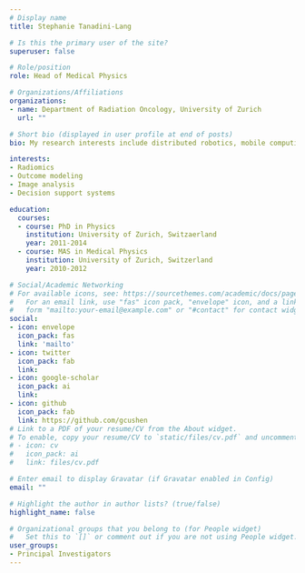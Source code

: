 ```yaml
---
# Display name
title: Stephanie Tanadini-Lang

# Is this the primary user of the site?
superuser: false

# Role/position
role: Head of Medical Physics

# Organizations/Affiliations
organizations:
- name: Department of Radiation Oncology, University of Zurich
  url: ""

# Short bio (displayed in user profile at end of posts)
bio: My research interests include distributed robotics, mobile computing and programmable matter.

interests:
- Radiomics
- Outcome modeling  
- Image analysis
- Decision support systems

education:
  courses:
  - course: PhD in Physics
    institution: University of Zurich, Switzaerland
    year: 2011-2014
  - course: MAS in Medical Physics
    institution: University of Zurich, Switzerland
    year: 2010-2012

# Social/Academic Networking
# For available icons, see: https://sourcethemes.com/academic/docs/page-builder/#icons
#   For an email link, use "fas" icon pack, "envelope" icon, and a link in the
#   form "mailto:your-email@example.com" or "#contact" for contact widget.
social:
- icon: envelope
  icon_pack: fas
  link: 'mailto'
- icon: twitter
  icon_pack: fab
  link: 
- icon: google-scholar
  icon_pack: ai
  link: 
- icon: github
  icon_pack: fab
  link: https://github.com/gcushen
# Link to a PDF of your resume/CV from the About widget.
# To enable, copy your resume/CV to `static/files/cv.pdf` and uncomment the lines below.
# - icon: cv
#   icon_pack: ai
#   link: files/cv.pdf

# Enter email to display Gravatar (if Gravatar enabled in Config)
email: ""

# Highlight the author in author lists? (true/false)
highlight_name: false

# Organizational groups that you belong to (for People widget)
#   Set this to `[]` or comment out if you are not using People widget.
user_groups:
- Principal Investigators
---
```


